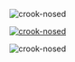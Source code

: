
<p align="left"><img src="https://komarev.com/ghpvc/?username=crook-nosed&label=Profile%20views&color=0e75b6&style=flat"
                     alt="crook-nosed"/></p>
<p align="left"><a href="https://twitter.com/crook_nosed" target="blank"><img
        src="https://img.shields.io/twitter/follow/crook_nosed?logo=twitter&style=for-the-badge" alt="crook-nosed"/></a>
</p>
<p><img align="center" src="https://github-readme-streak-stats.herokuapp.com/?user=crook-nosed&" alt="crook-nosed"/></p>

<!--
**shishirjha/shishirjha** is a ✨ _special_ ✨ repository because its `README.md` (this file) appears on your GitHub profile.

Here are some ideas to get you started:

- 🔭 I’m currently working on ...
- 🌱 I’m currently learning ...
- 👯 I’m looking to collaborate on ...
- 🤔 I’m looking for help with ...
- 💬 Ask me about ...
- 📫 How to reach me: ...
- 😄 Pronouns: ...
- ⚡ Fun fact: ...
-->
